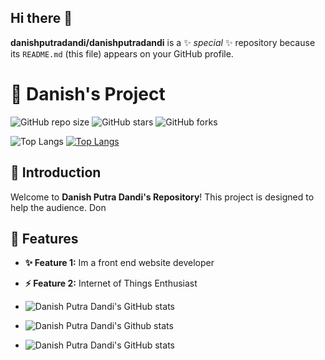 ## Hi there 👋


**danishputradandi/danishputradandi** is a ✨ _special_ ✨ repository because its `README.md` (this file) appears on your GitHub profile.
# 🌟 Danish's Project 

![GitHub repo size](https://img.shields.io/github/repo-size/username/repo-name)
![GitHub stars](https://img.shields.io/github/stars/username/repo-name?style=social)
![GitHub forks](https://img.shields.io/github/forks/username/repo-name?style=social)

![Top Langs](https://github-readme-stats.vercel.app/api/top-langs/?username=danishputradandi&hide_progress=true)
[![Top Langs](https://github-readme-stats.vercel.app/api/top-langs/?username=danishputradandi&layout=donut-vertical)](https://github.com/danishputradandi/github-readme-stats)

## 🚀 Introduction
Welcome to **Danish Putra Dandi's Repository**! This project is designed to help the audience. Don
## 🎨 Features
- **✨ Feature 1:** Im a front end website developer
- **⚡ Feature 2:** Internet of Things Enthusiast
  

- ![Danish Putra Dandi's GitHub stats](https://github-readme-stats.vercel.app/api?username=danishputradandi&show_icons=true&theme=radical)
- ![Danish Putra Dandi's Github stats](https://github-readme-stats.vercel.app/api?username=danishputradandi&hide=contribs,prs)
- ![Danish Putra Dandi's GitHub stats](https://github-readme-stats.vercel.app/api?username=danishputradandi&show=reviews,discussions_started,discussions_answered,prs_merged,prs_merged_percentage)
